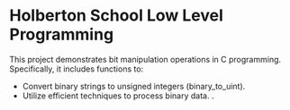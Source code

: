 # Holberton School Low Level Programming
This project demonstrates bit manipulation operations in C programming. Specifically, it includes functions to:

- Convert binary strings to unsigned integers (binary_to_uint).
- Utilize efficient techniques to process binary data.
.

